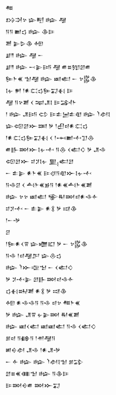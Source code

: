 <div class='block'>
<div class='line'>𒍣</div>
<div class='line'>𒋳𒋫𒆳 𒇽𒋃 𒈗 𒆷</div>
<div class='line'>𒀀𒀀 𒆤𒌓 𒈗 𒆠𒄿</div>
<div class='line'>𒍪 𒉌𒌇𒆠 𒅇</div>
<div class='line'>𒋗𒈫 𒈗 𒆷 𒀸</div>
<div class='line'>𒋗𒈫 𒈗 𒁁𒉌𒅀 𒆷 𒌑𒊺𒂖𒇻𒌑</div>
<div class='line'>𒌉𒈨𒌍 𒈠𒆷 𒈗 𒀜𒅗 𒀸 𒆳𒌵𒆠</div>
<div class='line'>𒋙𒉡 𒂍 𒁹𒀭𒀫𒌓𒌉𒍑𒈬 𒄿</div>
<div class='line'>𒆷 𒀀𒆳𒋢 𒌋 𒉈𒂗𒋙 𒄿𒋆𒈨</div>
<div class='line'>𒁹 𒈗 𒂗𒅀 𒌌 𒄿𒉺𒅁𒉺𒊏 𒈗 𒇺𒀠𒋙</div>
<div class='line'>𒇽𒄢𒇻𒁍𒌅 𒃻 𒁹𒌷𒁀𒀭𒀫𒌓</div>
<div class='line'>𒁹𒀭𒀫𒌓𒌉𒍑𒈬 𒌋 𒁹𒆰𒆤𒋾𒋛𒁲</div>
<div class='line'>𒌑𒃲𒇷𒁍𒋙𒉡𒋾 𒀀𒁲 𒌋𒅗𒄭 𒃻 𒂗𒈾</div>
<div class='line'>𒄢𒇻𒁍 𒄑𒋡𒋙𒉡 𒅅𒅗𒇻</div>
<div class='line'>𒀸 𒉺𒉌 𒀭𒈨𒌍 𒄿𒋼𒀀𒊏𒁍𒋙𒉡𒋾</div>
<div class='line'>𒀀𒈾𒆪 𒌋 𒋀𒈨𒌍𒂊𒀀 𒁹𒀭𒌍𒋀𒈨𒌍𒋢</div>
<div class='line'>𒈗 𒆳𒆳 𒀜𒅗 𒊌𒊑𒇷𒁀𒀭𒈾𒅆</div>
<div class='line'>𒄑𒋡𒋾 𒀸 𒉺𒉌 𒀭𒃽 𒃻 𒀕𒆠</div>
<div class='line'>𒁹𒀸𒋩</div>
<div class='line'>𒆪</div>
<div class='line'>𒁹𒌉𒀭𒌋𒐊 𒇽𒁾𒊬 𒃻 𒀸 𒆳𒌵𒆠</div>
<div class='line'>𒀀𒈾 𒁹𒁀𒆷𒂅 𒇽𒊮𒌓</div>
<div class='line'>𒈗 𒇺𒁍𒉘𒈠 𒀸 𒌋𒅗𒄭</div>
<div class='line'>𒃻 𒋡𒋾𒉌 𒇻𒃲𒇷𒁀𒈾𒅆</div>
<div class='line'>𒌓𒈬𒊻𒋢 𒀭𒃽 𒃻 𒀕𒆠</div>
<div class='line'>𒅇 𒀭𒈾𒈾𒀀 𒀀𒈾 𒁀𒆳 𒍣𒈨𒌍</div>
<div class='line'>𒃻 𒈗 𒂗𒐊 𒉡𒉌𒇷 𒊑𒌍𒋢</div>
<div class='line'>𒈗 𒀜𒌋𒅗 𒀜𒀜𒅗 𒀀𒈾 𒌋𒅗𒄭</div>
<div class='line'>𒁳𒁀 𒀀𒂵𒀀 𒁹𒉣𒆷𒀀</div>
<div class='line'>𒅖𒀪𒀠 𒂗𒈾 𒁹𒀭𒂗𒋩</div>
<div class='line'>𒀸 𒅆 𒈗 𒈗 𒇺𒀠𒋙𒈠 𒁳𒁉</div>
<div class='line'>𒇻𒊺𒌍𒈪𒈠 𒈗 𒀀𒆠𒄿</div>
<div class='line'>𒄿𒇷𒀪𒌑 𒇷𒁍𒍑</div>
</div>
